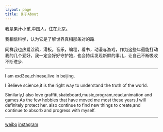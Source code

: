 ```yaml
---
layout: page
title: 关于About
---
```


我是果汁小孩,中国人，住在北京。

我相信科学，认为它是了解世界真相那条对的路.

同样我也热爱涂鸦，滑板，音乐，编程，看书，动漫与游戏，作为这些年最能打动我的几个爱好，我一定会好好守护她，也会持续发现新鲜的事儿，让自己不断吸收不断进步.

---

I am exd3ee,chinese,live in beijing.

I Believe science,it is the right way to understand the truth of the world.

Similarly,I also love graffiti,skateboard,music,program,read,animation and games.As the few hobbies that have moved me most these years,I will definitely protect her. also continue to find new things to create,and continue to absorb and progress with myself.

---

[weibo](https://weibo.com/537396787)
[instagram](https://www.instagram.com/exd3ee/)


<!--=S

 You love Minimalism, and you also love writing, Type is designed for you. Type focus on showing your content in a clean and simple way, focus on images, typography, and white space.


This is the base Jekyll theme. You can find out more info about customizing your Jekyll theme, as well as basic Jekyll usage documentation at [jekyllrb.com](http://jekyllrb.com/)

 Lorem ipsum dolor sit amet, vix ut case porro facilisis, alia possit neglegentur vis te. Has cu eirmod abhorreant, vel civibus efficiantur cu. Eu summo elitr vix, iusto putant maluisset per ut, ne etiam vivendum adipisci vel. Vis omnis tempor accusam ei, justo perpetua liberavisse cu qui. Saperet aliquando adipiscing ius ne, ne facer euripidis est. Pro mundi nostrum suavitate et.

-->
